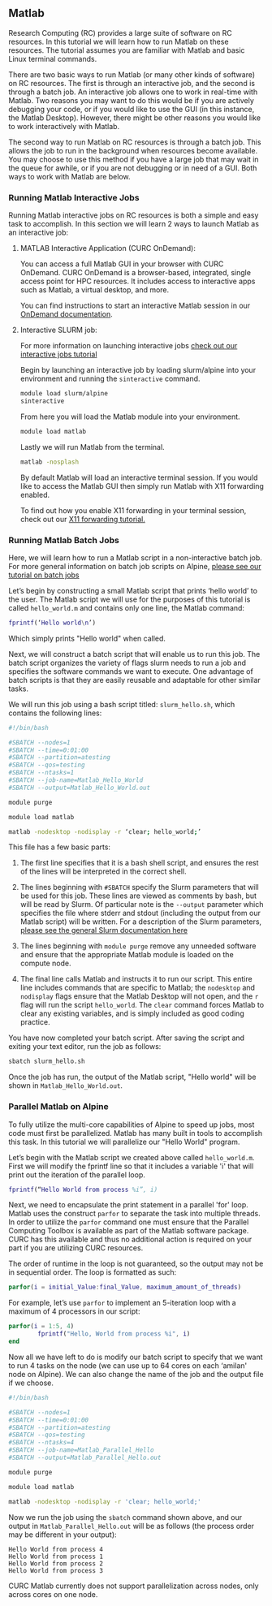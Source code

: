 ## Matlab

Research Computing (RC) provides a large suite of software on RC
resources. In this tutorial we will learn how to run Matlab on these
resources. The tutorial assumes you are familiar with Matlab and basic
Linux terminal commands.

There are two basic ways to run Matlab (or many other kinds of
software) on RC resources. The first is through an interactive job,
and the second is through a batch job. An interactive job allows one
to work in real-time with Matlab. Two reasons you may want to do this
would be if you are actively debugging your code, or if you would like
to use the GUI (in this instance, the Matlab Desktop). However, there
might be other reasons you would like to work interactively with
Matlab.

The second way to run Matlab on RC resources is through a
batch job. This allows the job to run in the background when resources
become available. You may choose to use this method if you have a
large job that may wait in the queue for awhile, or if you are not
debugging or in need of a GUI. Both ways to work with Matlab are
below.


### Running Matlab Interactive Jobs

Running Matlab interactive jobs on RC resources is both a simple and
easy task to accomplish. In this section we will learn 2 ways to launch
Matlab as an interactive job: 

1. MATLAB Interactive Application (CURC OnDemand):

	You can access a full Matlab GUI in your browser with CURC 
OnDemand. CURC OnDemand is a browser-based, integrated, single access 
point for HPC resources. It includes access to interactive apps such 
as Matlab, a virtual desktop, and more. 

	You can find instructions to start an interactive Matlab session in our [OnDemand documentation](../gateways/OnDemand.html#matlab). 


2. Interactive SLURM job:

	For more information on launching
	interactive jobs [check out our interactive jobs
	tutorial](../running-jobs/interactive-jobs)

	Begin by launching an interactive job by loading slurm/alpine into
	your environment and running the `sinteractive` command.

	```bash
	module load slurm/alpine
	sinteractive
	```

	From here you will load the Matlab module into your environment.

	```bash
	module load matlab
	```

	Lastly we will run Matlab from the terminal.

	```bash
	matlab -nosplash
	```

	By default Matlab will load an interactive terminal session. If you would like to access the Matlab GUI 
	then simply run Matlab with X11 forwarding enabled.

	To find out how you enable X11 forwarding in your terminal 
session, check out our [X11 forwarding tutorial.](../running-jobs/interactive-jobs.html#interactive-gui-applications)


### Running Matlab Batch Jobs

Here, we will learn how to run a Matlab script in a non-interactive
batch job. For more general information on batch job scripts on
Alpine, [please see our tutorial on batch 
jobs](../running-jobs/batch-jobs)

Let’s begin by constructing a small Matlab script that prints ‘hello
world’ to the user.  The Matlab script we will use for the purposes of
this tutorial is called `hello_world.m` and contains only one line,
the Matlab command:

```matlab
fprintf(‘Hello world\n’)
```

Which simply prints "Hello world" when called.

Next, we will construct a batch script that will enable us to run
this job. The batch script organizes the variety of flags slurm needs
to run a job and specifies the software commands we want to
execute. One advantage of batch scripts is that they are easily
reusable and adaptable for other similar tasks.

We will run this job using a bash script titled: `slurm_hello.sh`,
which contains the following lines:

```bash
#!/bin/bash

#SBATCH --nodes=1
#SBATCH --time=0:01:00
#SBATCH --partition=atesting
#SBATCH --qos=testing
#SBATCH --ntasks=1
#SBATCH --job-name=Matlab_Hello_World
#SBATCH --output=Matlab_Hello_World.out

module purge

module load matlab

matlab -nodesktop -nodisplay -r ‘clear; hello_world;’
```

This file has a few basic parts:

1. The first line specifies that it is a bash shell script, and
   ensures the rest of the lines will be interpreted in the correct
   shell.

2. The lines beginning with `#SBATCH` specify the Slurm parameters
   that will be used for this job. These lines are viewed as comments
   by bash, but will be read by Slurm. Of particular note is the
   `--output` parameter which specifies the file where stderr and
   stdout (including the output from our Matlab script) will be
   written. For a description of the Slurm parameters, [please see the
   general Slurm documentation
   here](https://slurm.schedmd.com/sbatch.html)

3. The lines beginning with `module purge` remove any unneeded
   software and ensure that the appropriate Matlab module is loaded on
   the compute node.

4. The final line calls Matlab and instructs it to run our
   script. This entire line includes commands that are specific to
   Matlab; the `nodesktop` and `nodisplay` flags ensure that the
   Matlab Desktop will not open, and the `r` flag will run the script
   `hello_world`. The `clear` command forces Matlab to clear any
   existing variables, and is simply included as good coding practice.

You have now completed your batch script. After saving the script and
exiting your text editor, run the job as follows:

```bash
sbatch slurm_hello.sh
```

Once the job has run, the output of the Matlab script, "Hello world"
will be shown in `Matlab_Hello_World.out`.


### Parallel Matlab on Alpine

To fully utilize the multi-core capabilities of Alpine to speed up
jobs, most code must first be parallelized. Matlab has many built in
tools to accomplish this task. In this tutorial we will parallelize
our "Hello World" program.

Let’s begin with the Matlab script we created above called
`hello_world.m`. First we will modify the fprintf line so that it
includes a variable 'i' that will print out the iteration of the
parallel loop.

```matlab
fprintf(“Hello World from process %i”, i)
```

Next, we need to encapsulate the print statement in a parallel 'for'
loop. Matlab uses the construct `parfor` to separate the task into
multiple threads. In order to utilize the `parfor` command one must
ensure that the Parallel Computing Toolbox is available as part of the
Matlab software package. CURC has this available and thus no additional
action is required on your part if you are utilizing CURC resources.

The order of runtime in the loop is not guaranteed, so the output may
not be in sequential order. The loop is formatted as such:

```matlab
parfor(i = initial_Value:final_Value, maximum_amount_of_threads)
```

For example, let’s use `parfor` to implement an 5-iteration loop with a
maximum of 4 processors in our script:

```matlab
parfor(i = 1:5, 4)
        fprintf("Hello, World from process %i", i)
end
```

Now all we have left to do is modify our batch script to specify that
we want to run 4 tasks on the node (we can use up to 64 cores on each
‘amilan' node on Alpine). We can also change the name of the job and the
output file if we choose.

```bash
#!/bin/bash

#SBATCH --nodes=1
#SBATCH --time=0:01:00
#SBATCH --partition=atesting
#SBATCH --qos=testing
#SBATCH --ntasks=4
#SBATCH --job-name=Matlab_Parallel_Hello
#SBATCH --output=Matlab_Parallel_Hello.out

module purge

module load matlab

matlab -nodesktop -nodisplay -r 'clear; hello_world;'
```

Now we run the job using the `sbatch` command shown above, and our
output in `Matlab_Parallel_Hello.out` will be as follows (the process
order may be different in your output):

```
Hello World from process 4
Hello World from process 1
Hello World from process 2
Hello World from process 3
```

CURC Matlab currently does not support parallelization across nodes,
only across cores on one node.


